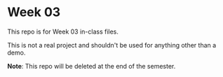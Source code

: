 # Week 03

This repo is for Week 03 in-class files.

This is not a real project and shouldn't be used for anything other than a demo.

**Note**: This repo will be deleted at the end of the semester.
